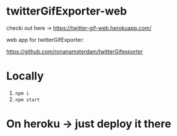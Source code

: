 # twitterGifExporter-web

checki out here -> https://twitter-gif-web.herokuapp.com/

web app for twitterGifExporter:

https://github.com/ronanamsterdam/twitterGifexporter

# Locally

1. `npm i`
2. `npm start`

# On heroku -> just deploy it there
